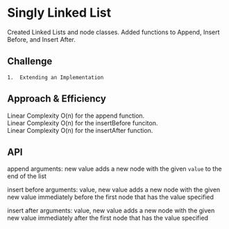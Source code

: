 # Singly Linked List
<!-- Short summary or background information -->
Created Linked Lists and node classes. Added functions to Append, Insert Before, and Insert After.

## Challenge
    1.  Extending an Implementation

## Approach & Efficiency
Linear Complexity O(n) for the append function.  
Linear Complexity O(n) for the insertBefore funciton.  
Linear Complexity O(n) for the insertAfter function.  

## API
append
    arguments: new value
    adds a new node with the given `value` to the end of the list

insert before
    arguments: value, new value
    adds a new node with the given new value immediately before the first node that has the value specified

insert after
    arguments: value, new value
    adds a new node with the given new value immediately after the first node that has the value specified
